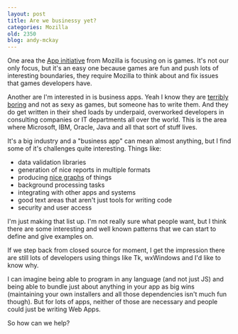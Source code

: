 ```yaml
---
layout: post
title: Are we businessy yet?
categories: Mozilla
old: 2350
blog: andy-mckay
---
```

<p>One area the <a href="https://developer.mozilla.org/en-US/apps">App initiative</a> from Mozilla is focusing on is games. It's not our only focus, but it's an easy one because games are fun and push lots of interesting boundaries, they require Mozilla to think about and fix issues that games developers have.</p>
<p>Another are I'm interested in is business apps. Yeah I know they are <a href="http://www.jwz.org/doc/groupware.html">terribly boring</a> and not as sexy as games, but someone has to write them. And they do get written in their shed loads by underpaid, overworked developers in consulting companies or IT departments all over the world. This is the area where Microsoft, IBM, Oracle, Java and all that sort of stuff lives.</p>
<p>It's a big industry and a "business app" can mean almost anything, but I find some of it's challenges quite interesting. Things like:</p>
<ul><li>data validation libraries</li>
<li>generation of nice reports in multiple formats</li>
<li>producing <a href="http://d3js.org/">nice graphs</a> of things</li>
<li>background processing tasks</li>
<li>integrating with other apps and systems</li>
<li>good text areas that aren't just tools for writing code</li>
<li>security and user access</li>
</ul>
<p>I'm just making that list up. I'm not really sure what people want, but I think there are some interesting and well known patterns that we can start to define and give examples on.</p>
<p>If we step back from closed source for moment, I get the impression there are still lots of developers using things like Tk, wxWindows and I'd like to know why.</p>
<p>I can imagine being able to program in any language (and not just JS) and being able to bundle just about anything in your app as big wins (maintaining your own installers and all those dependencies isn't much fun though). But for lots of apps, neither of those are necessary and people could just be writing Web Apps.</p>
<p>So how can we help?</p>
